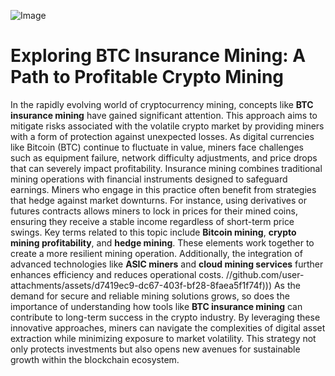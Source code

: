 
![Image](https://github.com/user-attachments/assets/4a25d116-2220-4385-b08e-f287af8fcbc4)
# Exploring BTC Insurance Mining: A Path to Profitable Crypto Mining
In the rapidly evolving world of cryptocurrency mining, concepts like **BTC insurance mining** have gained significant attention. This approach aims to mitigate risks associated with the volatile crypto market by providing miners with a form of protection against unexpected losses. As digital currencies like Bitcoin (BTC) continue to fluctuate in value, miners face challenges such as equipment failure, network difficulty adjustments, and price drops that can severely impact profitability.
Insurance mining combines traditional mining operations with financial instruments designed to safeguard earnings. Miners who engage in this practice often benefit from strategies that hedge against market downturns. For instance, using derivatives or futures contracts allows miners to lock in prices for their mined coins, ensuring they receive a stable income regardless of short-term price swings.
Key terms related to this topic include **Bitcoin mining**, **crypto mining profitability**, and **hedge mining**. These elements work together to create a more resilient mining operation. Additionally, the integration of advanced technologies like **ASIC miners** and **cloud mining services** further enhances efficiency and reduces operational costs.
 //github.com/user-attachments/assets/d7419ec9-dc67-403f-bf28-8faea5f1f74f)))
As the demand for secure and reliable mining solutions grows, so does the importance of understanding how tools like **BTC insurance mining** can contribute to long-term success in the crypto industry. By leveraging these innovative approaches, miners can navigate the complexities of digital asset extraction while minimizing exposure to market volatility. This strategy not only protects investments but also opens new avenues for sustainable growth within the blockchain ecosystem.
